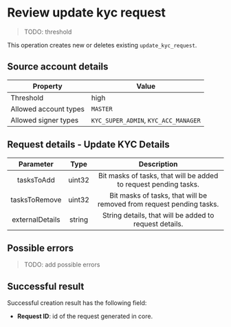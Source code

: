 # Review update kyc request

> TODO: threshold

This operation creates new or deletes existing `update_kyc_request`.

## Source account details

| Property              | Value                                |
|-----------------------|--------------------------------------|
| Threshold             | high                                 |
| Allowed account types | `MASTER`                             |
| Allowed signer types  | `KYC_SUPER_ADMIN`, `KYC_ACC_MANAGER` |

## Request details - Update KYC Details

| Parameter       | Type   |       Description                                                    |
|:---------------:|:------:|:--------------------------------------------------------------------:|
|   tasksToAdd    | uint32 | Bit masks of tasks, that will be added to request pending tasks.     |
|  tasksToRemove  | uint32 | Bit masks of tasks, that will be removed from request pending tasks. |
| externalDetails | string | String details, that will be added to request details.               |

## Possible errors

> TODO: add possible errors

## Successful result

Successful creation result has the following field:

* __Request ID__: id of the request generated in core.
